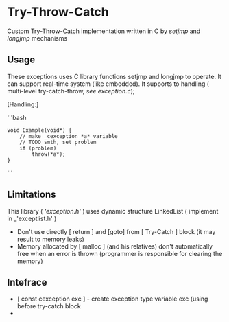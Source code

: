 # Try-Throw-Catch
Custom Try-Throw-Catch implementation written in C by _setjmp_ and _longjmp_ mechanisms

## Usage

These exceptions uses C library functions setjmp and longjmp to operate. It can support real-time system (like embedded). It supports to handling ( multi-level try-catch-throw, _see exception.c_);

[Handling:]

'''bash

    void Example(void*) {
        // make _cexception *a* variable
        // TODO smth, set problem
        if (problem)
            throw(*a*);
    }

'''

## Limitations

This library ( _'exception.h'_ ) uses dynamic structure LinkedList ( implement in _'exceptlist.h' )

* Don't use directly [ return ] and [goto] from [ Try-Catch ] block (it may result to memory leaks)
* Memory allocated by [ malloc ] (and his relatives) don't automatically free when an error is thrown (programmer is responsible for clearing the memory)

## Intefrace

*  [ const cexception exc ] - create exception type variable exc (using before try-catch block
* 

